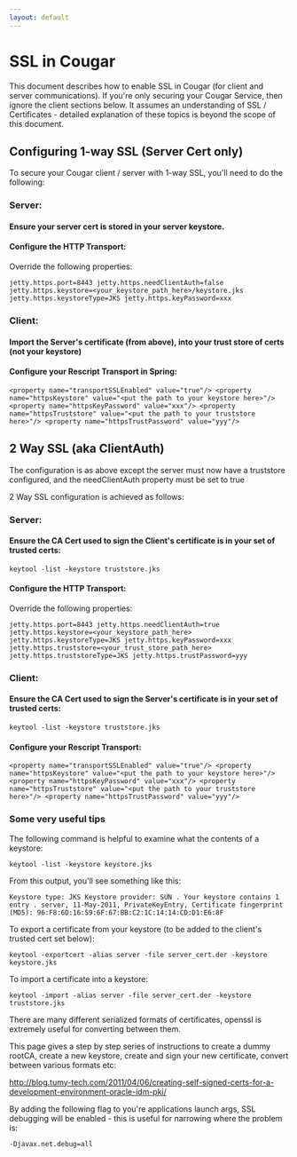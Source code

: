 ```yaml
---
layout: default
---
```

# SSL in Cougar

This document describes how to enable SSL in Cougar (for client and server communications).  If you're only securing
your Cougar Service, then ignore the client sections below.  It assumes an understanding of SSL / Certificates - detailed
explanation of these topics is beyond the scope of this document.

## Configuring 1-way SSL (Server Cert only)

To secure your Cougar client / server with 1-way SSL, you'll need to do the following:

### Server:

#### Ensure your server cert is stored in your server keystore.

#### Configure the HTTP Transport:

Override the following properties:

`
jetty.https.port=8443
jetty.https.needClientAuth=false
jetty.https.keystore=<your_keystore_path_here>/keystore.jks
jetty.https.keystoreType=JKS
jetty.https.keyPassword=xxx
`

### Client:

#### Import the Server's certificate (from above), into your trust store of certs (not your keystore)

#### Configure your Rescript Transport in Spring:

`
<property name="transportSSLEnabled" value="true"/>
<property name="httpsKeystore" value="<put the path to your keystore here>"/>
<property name="httpsKeyPassword" value="xxx"/>
<property name="httpsTruststore" value="<put the path to your truststore here>"/>
<property name="httpsTrustPassword" value="yyy"/>
`

## 2 Way SSL (aka ClientAuth)

The configuration is as above except the server must now have a truststore configured, and the needClientAuth property
must be set to true

2 Way SSL configuration is achieved as follows:

### Server:

#### Ensure the CA Cert used to sign the Client's certificate is in your set of trusted certs:

`keytool -list -keystore truststore.jks`

#### Configure the HTTP Transport:

Override the following properties:

`
jetty.https.port=8443
jetty.https.needClientAuth=true
jetty.https.keystore=<your_keystore_path_here>
jetty.https.keystoreType=JKS
jetty.https.keyPassword=xxx
jetty.https.truststore=<your_trust_store_path_here>
jetty.https.truststoreType=JKS
jetty.https.trustPassword=yyy
`


### Client:

#### Ensure the CA Cert used to sign the Server's certificate is in your set of trusted certs:

`keytool -list -keystore truststore.jks`

#### Configure your Rescript Transport:

`
<property name="transportSSLEnabled" value="true"/>
<property name="httpsKeystore" value="<put the path to your keystore here>"/>
<property name="httpsKeyPassword" value="xxx"/>
<property name="httpsTruststore" value="<put the path to your truststore here>"/>
<property name="httpsTrustPassword" value="yyy"/>
`

### Some very useful tips

The following command is helpful to examine what the contents of a keystore:

`keytool -list -keystore keystore.jks`

From this output, you'll see something like this:

`
Keystore type: JKS
Keystore provider: SUN
.
Your keystore contains 1 entry
.
server, 11-May-2011, PrivateKeyEntry,
Certificate fingerprint (MD5): 96:F8:6D:16:59:6F:67:BB:C2:1C:14:14:CD:D1:E6:8F
`

To export a certificate from your keystore (to be added to the client's trusted cert set below):

`keytool -exportcert -alias server -file server_cert.der -keystore keystore.jks`

To import a certificate into a keystore:

`keytool -import -alias server -file server_cert.der -keystore truststore.jks`

There are many different serialized formats of certificates, openssl is extremely useful for converting between them.

This page gives a step by step series of instructions to create a dummy rootCA, create a new keystore, create and sign
your new certificate, convert between various formats etc:

http://blog.tumy-tech.com/2011/04/06/creating-self-signed-certs-for-a-development-environment-oracle-idm-pki/

By adding the following flag to you're applications launch args, SSL debugging will be enabled - this is useful for narrowing
where the problem is:

`-Djavax.net.debug=all`


